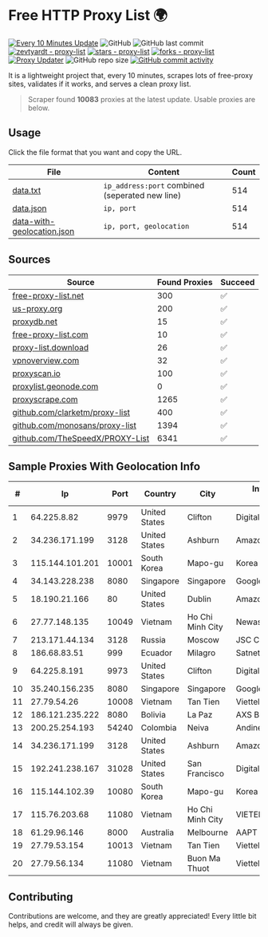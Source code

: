 
# Free HTTP Proxy List 🌍

[![Every 10 Minutes Update](https://github.com/mertguvencli/http-proxy-list/actions/workflows/main.yml/badge.svg?branch=main)](https://github.com/mertguvencli/http-proxy-list/actions/workflows/main.yml)
![GitHub](https://img.shields.io/github/license/mertguvencli/http-proxy-list)
![GitHub last commit](https://img.shields.io/github/last-commit/mertguvencli/http-proxy-list)
[![zevtyardt - proxy-list](https://img.shields.io/static/v1?label=zevtyardt&message=proxy-list&color=blue&logo=github)](https://github.com/zevtyardt/proxy-list "Go to GitHub repo")
[![stars - proxy-list](https://img.shields.io/github/stars/zevtyardt/proxy-list?style=social)](https://github.com/zevtyardt/proxy-list)
[![forks - proxy-list](https://img.shields.io/github/forks/zevtyardt/proxy-list?style=social)](https://github.com/zevtyardt/proxy-list)
[![Proxy Updater](https://github.com/zevtyardt/proxy-list/workflows/Proxy%20Updater/badge.svg)](https://github.com/zevtyardt/proxy-list/actions?query=workflow:"Proxy+Updater")
![GitHub repo size](https://img.shields.io/github/repo-size/zevtyardt/proxy-list)
[![GitHub commit activity](https://img.shields.io/github/commit-activity/m/zevtyardt/proxy-list?logo=commits)](https://github.com/zevtyardt/proxy-list/commits/main)

It is a lightweight project that, every 10 minutes, scrapes lots of free-proxy sites, validates if it works, and serves a clean proxy list.

> Scraper found **10083** proxies at the latest update. Usable proxies are below.

## Usage

Click the file format that you want and copy the URL.

|File|Content|Count|
|----|-------|-----|
|[data.txt](https://raw.githubusercontent.com/mertguvencli/http-proxy-list/main/proxy-list/data.txt)|`ip_address:port` combined (seperated new line)|514|
|[data.json](https://raw.githubusercontent.com/mertguvencli/http-proxy-list/main/proxy-list/data.json)|`ip, port`|514|
|[data-with-geolocation.json](https://raw.githubusercontent.com/mertguvencli/http-proxy-list/main/proxy-list/data-with-geolocation.json)|`ip, port, geolocation`|514|

## Sources

|Source|Found Proxies|Succeed|
|------|-------------|-------|
|[free-proxy-list.net](https://free-proxy-list.net)|300|✅|
|[us-proxy.org](https://www.us-proxy.org)|200|✅|
|[proxydb.net](http://proxydb.net)|15|✅|
|[free-proxy-list.com](https://free-proxy-list.com/?page=&port=&type%5B%5D=http&type%5B%5D=https&up_time=0&search=Search)|10|✅|
|[proxy-list.download](https://www.proxy-list.download/HTTP)|26|✅|
|[vpnoverview.com](https://vpnoverview.com/privacy/anonymous-browsing/free-proxy-servers)|32|✅|
|[proxyscan.io](https://www.proxyscan.io)|100|✅|
|[proxylist.geonode.com](https://proxylist.geonode.com/api/proxy-list?limit=300&page=1&sort_by=lastChecked&sort_type=desc&protocols=http,https)|0|✅|
|[proxyscrape.com](https://api.proxyscrape.com/v2/?request=displayproxies&protocol=http&timeout=10000&country=all&ssl=all&anonymity=all)|1265|✅|
|[github.com/clarketm/proxy-list](https://raw.githubusercontent.com/clarketm/proxy-list/master/proxy-list-raw.txt)|400|✅|
|[github.com/monosans/proxy-list](https://raw.githubusercontent.com/monosans/proxy-list/main/proxies/http.txt)|1394|✅|
|[github.com/TheSpeedX/PROXY-List](https://raw.githubusercontent.com/TheSpeedX/PROXY-List/master/http.txt)|6341|✅|


## Sample Proxies With Geolocation Info

|#|Ip|Port|Country|City|Internet Service Provider|
|-|--|----|-------|----|-------------------------|
|1|64.225.8.82|9979|United States|Clifton|DigitalOcean, LLC|
|2|34.236.171.199|3128|United States|Ashburn|Amazon.com, Inc.|
|3|115.144.101.201|10001|South Korea|Mapo-gu|Korea Telecom|
|4|34.143.228.238|8080|Singapore|Singapore|Google LLC|
|5|18.190.21.166|80|United States|Dublin|Amazon.com, Inc.|
|6|27.77.148.135|10049|Vietnam|Ho Chi Minh City|Newass2011xDSLHCMC|
|7|213.171.44.134|3128|Russia|Moscow|JSC Comcor|
|8|186.68.83.51|999|Ecuador|Milagro|Satnet|
|9|64.225.8.191|9973|United States|Clifton|DigitalOcean, LLC|
|10|35.240.156.235|8080|Singapore|Singapore|Google LLC|
|11|27.79.54.26|10008|Vietnam|Tan Tien|Viettel Corporation|
|12|186.121.235.222|8080|Bolivia|La Paz|AXS Bolivia S. A.|
|13|200.25.254.193|54240|Colombia|Neiva|Andinet ON Line|
|14|34.236.171.199|3128|United States|Ashburn|Amazon.com, Inc.|
|15|192.241.238.167|31028|United States|San Francisco|DigitalOcean, LLC|
|16|115.144.102.39|10080|South Korea|Mapo-gu|Korea Telecom|
|17|115.76.203.68|11080|Vietnam|Ho Chi Minh City|VIETELGPRS|
|18|61.29.96.146|8000|Australia|Melbourne|AAPT Limited|
|19|27.79.53.154|10013|Vietnam|Tan Tien|Viettel Corporation|
|20|27.79.56.134|11080|Vietnam|Buon Ma Thuot|Viettel Group|



## Contributing

Contributions are welcome, and they are greatly appreciated! Every
little bit helps, and credit will always be given.

